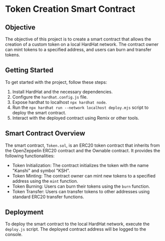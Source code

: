 # Token Creation Smart Contract

## Objective

The objective of this project is to create a smart contract that allows the creation of a custom token on a local HardHat network. The contract owner can mint tokens to a specified address, and users can burn and transfer tokens.

## Getting Started

To get started with the project, follow these steps:

1. Install HardHat and the necessary dependencies.
2. Configure the `hardhat.config.js` file.
3. Expose hardhat to localhost `npx hardhat node`.
4. Run the `npx hardhat run --network localhost deploy.mjs` script to deploy the smart contract.
4. Interact with the deployed contract using Remix or other tools.

## Smart Contract Overview

The smart contract, `Token.sol`, is an ERC20 token contract that inherits from the OpenZeppelin ERC20 contract and the Ownable contract. It provides the following functionalities:

- Token Initialization: The contract initializes the token with the name "Kanshi" and symbol "KSH".
- Token Minting: The contract owner can mint new tokens to a specified address using the `mint` function.
- Token Burning: Users can burn their tokens using the `burn` function.
- Token Transfer: Users can transfer tokens to other addresses using standard ERC20 transfer functions.

## Deployment

To deploy the smart contract to the local HardHat network, execute the `deploy.js` script. The deployed contract address will be logged to the console.